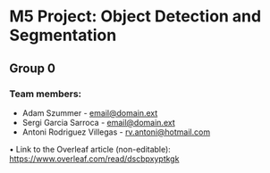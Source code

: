 # M5 Project: Object Detection and Segmentation
## Group 0

### Team members:
* Adam Szummer - email@domain.ext
* Sergi Garcia Sarroca - email@domain.ext
* Antoni Rodriguez Villegas - rv.antoni@hotmail.com

• Link to the Overleaf article (non-editable): https://www.overleaf.com/read/dscbpxyptkgk
